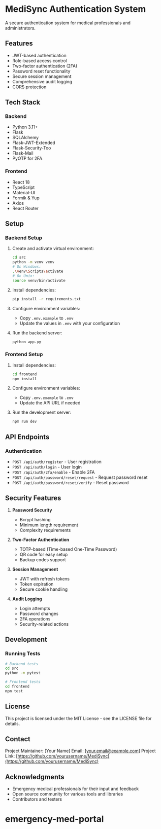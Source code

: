 # MediSync Authentication System

A secure authentication system for medical professionals and administrators.

## Features

- JWT-based authentication
- Role-based access control
- Two-factor authentication (2FA)
- Password reset functionality
- Secure session management
- Comprehensive audit logging
- CORS protection

## Tech Stack

### Backend
- Python 3.11+
- Flask
- SQLAlchemy
- Flask-JWT-Extended
- Flask-Security-Too
- Flask-Mail
- PyOTP for 2FA

### Frontend
- React 18
- TypeScript
- Material-UI
- Formik & Yup
- Axios
- React Router

## Setup

### Backend Setup

1. Create and activate virtual environment:
   ```bash
   cd src
   python -m venv venv
   # On Windows:
   .\venv\Scripts\activate
   # On Unix:
   source venv/bin/activate
   ```

2. Install dependencies:
   ```bash
   pip install -r requirements.txt
   ```

3. Configure environment variables:
   - Copy `.env.example` to `.env`
   - Update the values in `.env` with your configuration

4. Run the backend server:
   ```bash
   python app.py
   ```

### Frontend Setup

1. Install dependencies:
   ```bash
   cd frontend
   npm install
   ```

2. Configure environment variables:
   - Copy `.env.example` to `.env`
   - Update the API URL if needed

3. Run the development server:
   ```bash
   npm run dev
   ```

## API Endpoints

### Authentication
- `POST /api/auth/register` - User registration
- `POST /api/auth/login` - User login
- `POST /api/auth/2fa/enable` - Enable 2FA
- `POST /api/auth/password/reset/request` - Request password reset
- `POST /api/auth/password/reset/verify` - Reset password

## Security Features

1. **Password Security**
   - Bcrypt hashing
   - Minimum length requirement
   - Complexity requirements

2. **Two-Factor Authentication**
   - TOTP-based (Time-based One-Time Password)
   - QR code for easy setup
   - Backup codes support

3. **Session Management**
   - JWT with refresh tokens
   - Token expiration
   - Secure cookie handling

4. **Audit Logging**
   - Login attempts
   - Password changes
   - 2FA operations
   - Security-related actions

## Development

### Running Tests
```bash
# Backend tests
cd src
python -m pytest

# Frontend tests
cd frontend
npm test
```

## License

This project is licensed under the MIT License - see the LICENSE file for details.

## Contact

Project Maintainer: [Your Name]
Email: [your.email@example.com]
Project Link: [https://github.com/yourusername/MediSync](https://github.com/yourusername/MediSync)

## Acknowledgments

- Emergency medical professionals for their input and feedback
- Open source community for various tools and libraries
- Contributors and testers
# emergency-med-portal 
